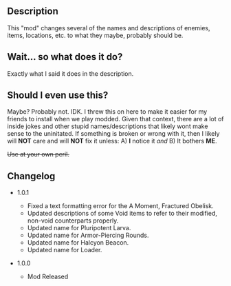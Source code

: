 ## Description

This "mod" changes several of the names and descriptions of enemies, items, locations, etc. to what they maybe, probably should be.

## Wait... so what does it do?

Exactly what I said it does in the description.

## Should I even use this?

Maybe? Probably not. IDK. I threw this on here to make it easier for my friends to install when we play modded. Given that context, there are a lot of inside jokes and other stupid names/descriptions that likely wont make sense to the uninitated. If something is broken or wrong with it, then I likely will **NOT** care and will **NOT** fix it unless: A) **I** notice it *and* B) It bothers **ME**.

~~Use at your own peril.~~

## Changelog

- 1.0.1

  - Fixed a text formatting error for the A Moment, Fractured Obelisk.
  - Updated descriptions of some Void items to refer to their modified, non-void counterparts properly.
  - Updated name for Pluripotent Larva.
  - Updated name for Armor-Piercing Rounds.
  - Updated name for Halcyon Beacon.
  - Updated name for Loader.
  
- 1.0.0

  - Mod Released
